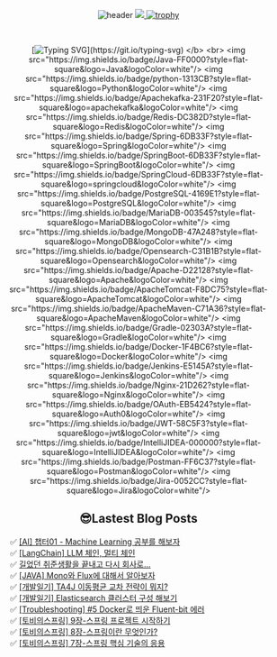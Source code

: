 
<div align="center">
  
![header](https://capsule-render.vercel.app/api?type=venom&color=auto&height=300&section=header&text=Hello%Lima!&fontSize=90)
<a href="https://github.com/devxb/gitanimals">
<img src="https://render.gitanimals.org/farms/lima1016"/>
</a>
[![trophy](https://github-profile-trophy.vercel.app/?username=lima1016&theme=dracula)](https://github.com/lima1016/github-profile-trophy)

<br>   
  
</b> [![Typing SVG](https://readme-typing-svg.demolab.com/?lines=🌱+I’m+currently+learning!)](https://git.io/typing-svg) </b> <br>
<img src="https://img.shields.io/badge/Java-FF0000?style=flat-square&logo=Java&logoColor=white"/>
<img src="https://img.shields.io/badge/python-1313CB?style=flat-square&logo=Python&logoColor=white"/>
<img src="https://img.shields.io/badge/Apachekafka-231F20?style=flat-square&logo=apachekafka&logoColor=white"/>
<img src="https://img.shields.io/badge/Redis-DC382D?style=flat-square&logo=Redis&logoColor=white"/>
<img src="https://img.shields.io/badge/Spring-6DB33F?style=flat-square&logo=Spring&logoColor=white"/>
<img src="https://img.shields.io/badge/SpringBoot-6DB33F?style=flat-square&logo=SpringBoot&logoColor=white"/>
<img src="https://img.shields.io/badge/SpringCloud-6DB33F?style=flat-square&logo=springcloud&logoColor=white"/>
<img src="https://img.shields.io/badge/PostgreSQL-4169E1?style=flat-square&logo=PostgreSQL&logoColor=white"/>
<img src="https://img.shields.io/badge/MariaDB-003545?style=flat-square&logo=MariaDB&logoColor=white"/>
<img src="https://img.shields.io/badge/MongoDB-47A248?style=flat-square&logo=MongoDB&logoColor=white"/>
<img src="https://img.shields.io/badge/Opensearch-C31B1B?style=flat-square&logo=Opensearch&logoColor=white"/>
<img src="https://img.shields.io/badge/Apache-D22128?style=flat-square&logo=Apache&logoColor=white"/>
<img src="https://img.shields.io/badge/ApacheTomcat-F8DC75?style=flat-square&logo=ApacheTomcat&logoColor=white"/>
<img src="https://img.shields.io/badge/ApacheMaven-C71A36?style=flat-square&logo=ApacheMaven&logoColor=white"/>
<img src="https://img.shields.io/badge/Gradle-02303A?style=flat-square&logo=Gradle&logoColor=white"/>
<img src="https://img.shields.io/badge/Docker-1F4BC6?style=flat-square&logo=Docker&logoColor=white"/>
<img src="https://img.shields.io/badge/Jenkins-E5145A?style=flat-square&logo=Jenkins&logoColor=white"/>
<img src="https://img.shields.io/badge/Nginx-21D262?style=flat-square&logo=Nginx&logoColor=white"/>
<img src="https://img.shields.io/badge/OAuth-EB5424?style=flat-square&logo=Auth0&logoColor=white"/>
<img src="https://img.shields.io/badge/JWT-58C5F3?style=flat-square&logo=jwt&logoColor=white"/>
<img src="https://img.shields.io/badge/IntelliJIDEA-000000?style=flat-square&logo=IntelliJIDEA&logoColor=white"/>
<img src="https://img.shields.io/badge/Postman-FF6C37?style=flat-square&logo=Postman&logoColor=white"/>
<img src="https://img.shields.io/badge/Jira-0052CC?style=flat-square&logo=Jira&logoColor=white"/>

## 😎Lastest Blog Posts
</div>

<ul>✅ <a href='https://lima1016.tistory.com/225' target='_blank'>[AI] 챕터01 - Machine Learning 공부를 해보자</a><br>✅ <a href='https://lima1016.tistory.com/223' target='_blank'>[LangChain] LLM 체인, 멀티 체인</a><br>✅ <a href='https://lima1016.tistory.com/221' target='_blank'>길었던 취준생활을 끝내고 다시 회사로...</a><br>✅ <a href='https://lima1016.tistory.com/220' target='_blank'>[JAVA] Mono와 Flux에 대해서 알아보자</a><br>✅ <a href='https://lima1016.tistory.com/217' target='_blank'>[개발일기] TA4J 이동평균 교차 전략이 뭐지?</a><br>✅ <a href='https://lima1016.tistory.com/215' target='_blank'>[개발일기] Elasticsearch 클러스터 구성 해보기</a><br>✅ <a href='https://lima1016.tistory.com/212' target='_blank'>[Troubleshooting] #5 Docker로 띄운  Fluent-bit 에러</a><br>✅ <a href='https://lima1016.tistory.com/213' target='_blank'>[토비의스프링] 9장-스프링 프로젝트 시작하기</a><br>✅ <a href='https://lima1016.tistory.com/211' target='_blank'>[토비의스프링] 8장-스프링이란 무엇인가?</a><br>✅ <a href='https://lima1016.tistory.com/210' target='_blank'>[토비의스프링] 7장-스프링 핵심 기술의 응용</a><br></ul>